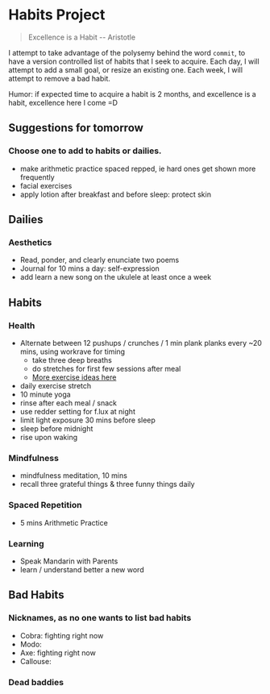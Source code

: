 # Habits Project
> Excellence is a Habit -- Aristotle

I attempt to take advantage of the polysemy behind the word `commit`, to have a version controlled list of habits that I seek to acquire. Each day, I will attempt to add a small goal, or resize an existing one. Each week, I will attempt to remove a bad habit. 

Humor: if expected time to acquire a habit is 2 months, and excellence is a habit, excellence here I come =D

## Suggestions for tomorrow
### Choose one to add to habits or dailies.
* make arithmetic practice spaced repped, ie hard ones get shown more frequently
* facial exercises
* apply lotion after breakfast and before sleep: protect skin

## Dailies
### Aesthetics
* Read, ponder, and clearly enunciate two poems
* Journal for 10 mins a day: self-expression
* add learn a new song on the ukulele at least once a week

## Habits
### Health
* Alternate between 12 pushups / crunches / 1 min plank planks every ~20 mins, using workrave for timing
   + take three deep breaths
   + do stretches for first few sessions after meal
   + [More exercise ideas here](http://www.fitnessmagazine.com/workout/exercise-ball/best-stability-ball-exercises/)
* daily exercise stretch
* 10 minute yoga
* rinse after each meal / snack
* use redder setting for f.lux at night
* limit light exposure 30 mins before sleep
* sleep before midnight
* rise upon waking   

### Mindfulness
* mindfulness meditation, 10 mins 
* recall three grateful things & three funny things daily

### Spaced Repetition
* 5 mins Arithmetic Practice

### Learning
* Speak Mandarin with Parents
* learn / understand better a new word

## Bad Habits
### Nicknames, as no one wants to list bad habits
* Cobra: fighting right now
* Modo:
* Axe: fighting right now
* Callouse:

### Dead baddies
